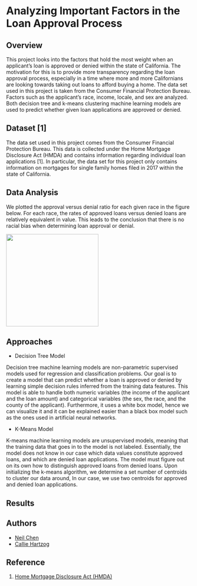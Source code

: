 # Analyzing Important Factors in the Loan Approval Process


## Overview

This project looks into the factors that hold the most weight when an applicant’s loan is approved or denied within
the state of California. The motivation for this is to provide more transparency regarding the loan approval process, especially in
a time where more and more Californians are looking towards taking out loans to afford buying a home. The data set used in
this project is taken from the Consumer Financial Protection Bureau. Factors such as the applicant’s race, income, locale,
and sex are analyzed. Both decision tree and k-means clustering machine learning models are used to predict whether given loan
applications are approved or denied.

## Dataset [1]

The data set used in this project comes from the Consumer
Financial Protection Bureau. This data is collected under the
Home Mortgage Disclosure Act (HMDA) and contains information
regarding individual loan applications [1]. In particular,
the data set for this project only contains information on
mortgages for single family homes filed in 2017 within the
state of California.

## Data Analysis

We plotted the approval versus denial ratio for
each given race in the figure below. For each race, the rates of
approved loans versus denied loans are relatively equivalent
in value. This leads to the conclusion that there is no racial
bias when determining loan approval or denial.

<picture>
  <img src="https://github.com/neilchen1998/
loan-approval-analysis/blob/main/graphs/approval-vs-denial-rate-by-race.jpg" width="250" height="250">
</picture>

## Approaches

* Decision Tree Model

Decision tree machine learning models are non-parametric
supervised models used for regression and classification problems.
Our goal is to create a model that can predict whether a
loan is approved or denied by learning simple decision rules
inferred from the training data features. This model is able
to handle both numeric variables (the income of the applicant
and the loan amount) and categorical variables (the sex, the
race, and the county of the applicant). Furthermore, it uses
a white box model, hence we can visualize it and it can be
explained easier than a black box model such as the ones used
in artificial neural networks.

* K-Means Model

K-means machine learning models are unsupervised models,
meaning that the training data that goes in to the model is
not labeled. Essentially, the model does not know in our case
which data values constitute approved loans, and which are
denied loan applications. The model must figure out on its
own how to distinguish approved loans from denied loans.
Upon initializing the k-means algorithm, we determine a set
number of centroids to cluster our data around, In our case, we
use two centroids for approved and denied loan applications.

## Results

<!-- * Naive Bayes

<picture>
  <img src="https://github.com/neilchen1998/image-segmentation-project/blob/main/results/naive-bayes-result.jpg" width="250" height="250">
</picture> -->

## Authors

* [Neil Chen](pychen@ucsd.edu)
* [Callie Hartzog](chartzog@ucsd.edu)

## Reference

1. [Home Mortgage Disclosure Act (HMDA)](https://www.consumerfinance.gov/data-research/hmda/historic-data/)
